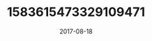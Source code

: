 ---
title: "1583615473329109471"
image: "2017-08-18 06.28.17 1583615473329109471_46248401"
date: "2017-08-18"
type: "photo"
---